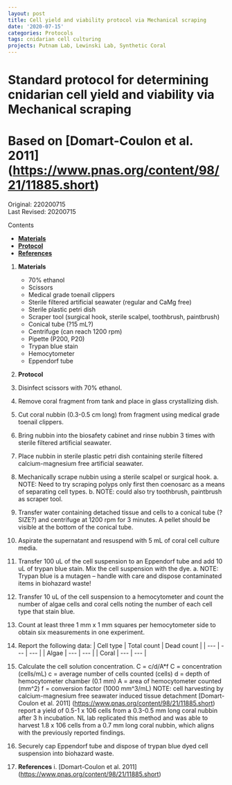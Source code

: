 ```yaml
---
layout: post
title: Cell yield and viability protocol via Mechanical scraping
date: '2020-07-15'
categories: Protocols
tags: cnidarian cell culturing
projects: Putnam Lab, Lewinski Lab, Synthetic Coral
---
```


# Standard protocol for determining cnidarian cell yield and viability via Mechanical scraping
# Based on [Domart-Coulon et al. 2011] (https://www.pnas.org/content/98/21/11885.short)

Original: 220200715  
Last Revised: 20200715  

Contents  
- [**Materials**](#Materials)    
- [**Protocol**](#Protocol)  
- [**References**](#References)  

1. <a name="Materials"></a> **Materials**
    - 70% ethanol
    - Scissors
    - Medical grade toenail clippers
    - Sterile filtered artificial seawater (regular and CaMg free)
    - Sterile plastic petri dish
    - Scraper tool (surgical hook, sterile scalpel, toothbrush, paintbrush)
    - Conical tube (?15 mL?)
    - Centrifuge (can reach 1200 rpm)
    - Pipette (P200, P20)
    - Trypan blue stain
    - Hemocytometer
    - Eppendorf tube

2. <a name="Protocol"></a> **Protocol**
1. Disinfect scissors with 70% ethanol.
2. Remove coral fragment from tank and place in glass crystallizing dish.
3. Cut coral nubbin (0.3-0.5 cm long) from fragment using medical grade toenail clippers.
4. Bring nubbin into the biosafety cabinet and rinse nubbin 3 times with sterile filtered artificial seawater.
5. Place nubbin in sterile plastic petri dish containing sterile filtered calcium-magnesium free artificial seawater.
6. Mechanically scrape nubbin using a sterile scalpel or surgical hook.
  a. NOTE: Need to try scraping polyps only first then coenosarc as a means of separating cell types.
  b. NOTE: could also try toothbrush, paintbrush as scraper tool.
7. Transfer water containing detached tissue and cells to a conical tube (?SIZE?) and centrifuge at 1200 rpm for 3 minutes.  A pellet should be visible at the bottom of the conical tube.
8. Aspirate the supernatant and resuspend with 5 mL of coral cell culture media.
9. Transfer 100 uL of the cell suspension to an Eppendorf tube and add 10 uL of trypan blue stain.  Mix the cell suspension with the dye.
  a. NOTE: Trypan blue is a mutagen – handle with care and dispose contaminated items in biohazard waste!
10. Transfer 10 uL of the cell suspension to a hemocytometer and count the number of algae cells and coral cells noting the number of each cell type that stain blue.
11. Count at least three 1 mm x 1 mm squares per hemocytometer side to obtain six measurements in one experiment.
12. Report the following data:
| Cell type | Total count | Dead count |
| --- | --- | --- |
| Algae | --- | --- |
| Coral | --- | --- |

13. Calculate the cell solution concentration. C = c/d/A*f
  C = concentration (cells/mL)
  c = average number of cells counted (cells)
  d = depth of hemocytometer chamber (0.1 mm)
  A = area of hemocytometer counted (mm^2)
  f = conversion factor (1000 mm^3/mL)
  NOTE: cell harvesting by calcium-magnesium free seawater induced tissue detachment [Domart-Coulon et al. 2011] (https://www.pnas.org/content/98/21/11885.short) report a yield of 0.5-1 x 106 cells from a 0.3-0.5 mm long coral nubbin after 3 h incubation. NL lab replicated this method and was able to harvest 1.8 x 106 cells from a 0.7 mm long coral nubbin, which aligns with the previously reported findings.
14. Securely cap Eppendorf tube and dispose of trypan blue dyed cell suspension into biohazard waste.

4. <a name="References"></a> **References**
  i. [Domart-Coulon et al. 2011] (https://www.pnas.org/content/98/21/11885.short)
